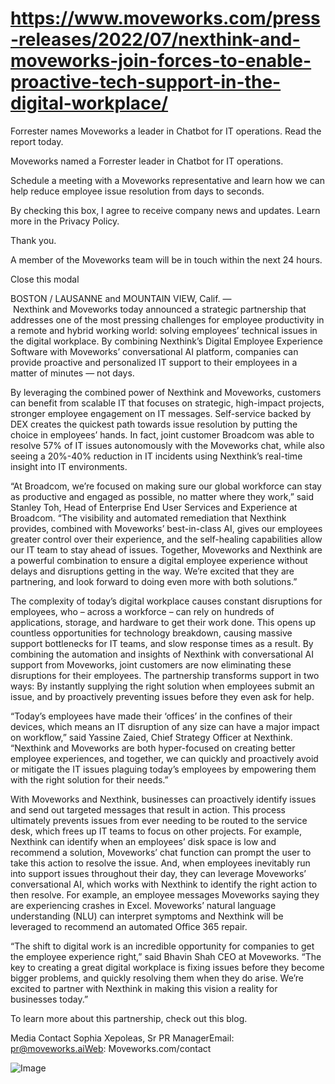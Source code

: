 # https://www.moveworks.com/press-releases/2022/07/nexthink-and-moveworks-join-forces-to-enable-proactive-tech-support-in-the-digital-workplace/

Forrester names Moveworks a leader in Chatbot for IT operations. Read the report today.

Moveworks named a Forrester leader in Chatbot for IT operations. 

Schedule a meeting with a Moveworks representative and learn how we can help reduce employee issue resolution from days to seconds.

By checking this box, I agree to receive company news and updates. Learn more in the Privacy Policy.

Thank you.

A member of the Moveworks team will be in touch within the next 24 hours.



  Close this modal
  


BOSTON / LAUSANNE and MOUNTAIN VIEW, Calif. —  Nexthink and Moveworks today announced a strategic partnership that addresses one of the most pressing challenges for employee productivity in a remote and hybrid working world: solving employees’ technical issues in the digital workplace. By combining Nexthink’s Digital Employee Experience Software with Moveworks’ conversational AI platform, companies can provide proactive and personalized IT support to their employees in a matter of minutes — not days.

By leveraging the combined power of Nexthink and Moveworks, customers can benefit from scalable IT that focuses on strategic, high-impact projects, stronger employee engagement on IT messages. Self-service backed by DEX creates the quickest path towards issue resolution by putting the choice in employees’ hands. In fact, joint customer Broadcom was able to resolve 57% of IT issues autonomously with the Moveworks chat, while also seeing a 20%-40% reduction in IT incidents using Nexthink’s real-time insight into IT environments.

“At Broadcom, we’re focused on making sure our global workforce can stay as productive and engaged as possible, no matter where they work,” said Stanley Toh, Head of Enterprise End User Services and Experience at Broadcom. “The visibility and automated remediation that Nexthink provides, combined with Moveworks’ best-in-class AI, gives our employees greater control over their experience, and the self-healing capabilities allow our IT team to stay ahead of issues. Together, Moveworks and Nexthink are a powerful combination to ensure a digital employee experience without delays and disruptions getting in the way. We’re excited that they are partnering, and look forward to doing even more with both solutions.”

The complexity of today’s digital workplace causes constant disruptions for employees, who – across a workforce – can rely on hundreds of applications, storage, and hardware to get their work done. This opens up countless opportunities for technology breakdown, causing massive support bottlenecks for IT teams, and slow response times as a result. By combining the automation and insights of Nexthink with conversational AI support from Moveworks, joint customers are now eliminating these disruptions for their employees. The partnership transforms support in two ways: By instantly supplying the right solution when employees submit an issue, and by proactively preventing issues before they even ask for help.

“Today’s employees have made their ‘offices’ in the confines of their devices, which means an IT disruption of any size can have a major impact on workflow,” said Yassine Zaied, Chief Strategy Officer at Nexthink. “Nexthink and Moveworks are both hyper-focused on creating better employee experiences, and together, we can quickly and proactively avoid or mitigate the IT issues plaguing today’s employees by empowering them with the right solution for their needs.”

With Moveworks and Nexthink, businesses can proactively identify issues and send out targeted messages that result in action. This process ultimately prevents issues from ever needing to be routed to the service desk, which frees up IT teams to focus on other projects. For example, Nexthink can identify when an employees’ disk space is low and recommend a solution, Moveworks’ chat function can prompt the user to take this action to resolve the issue. And, when employees inevitably run into support issues throughout their day, they can leverage Moveworks’ conversational AI, which works with Nexthink to identify the right action to then resolve. For example, an employee messages Moveworks saying they are experiencing crashes in Excel. Moveworks’ natural language understanding (NLU) can interpret symptoms and Nexthink will be leveraged to recommend an automated Office 365 repair.

“The shift to digital work is an incredible opportunity for companies to get the employee experience right,” said Bhavin Shah CEO at Moveworks. “The key to creating a great digital workplace is fixing issues before they become bigger problems, and quickly resolving them when they do arise. We’re excited to partner with Nexthink in making this vision a reality for businesses today.”

To learn more about this partnership, check out this blog.

Media Contact Sophia Xepoleas, Sr PR ManagerEmail: pr@moveworks.aiWeb: Moveworks.com/contact 



![Image](https://www.moveworks.com/hubfs/img/site/qr-demo.png)
